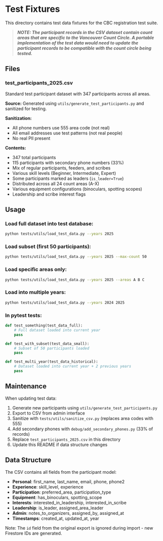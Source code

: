 # Test Fixtures

This directory contains test data fixtures for the CBC registration test suite.

> ***NOTE: The participant records in the CSV dataset contain count areas that are 
> specific to the Vancouver Count Circle.  A portable implementation of the test data 
> would need to update the participant records to be compatible with the count circle being tested.***


## Files

### test_participants_2025.csv
Standard test participant dataset with 347 participants across all areas.

**Source:** Generated using `utils/generate_test_participants.py` and sanitized for testing.

**Sanitization:**
- All phone numbers use 555 area code (not real)
- All email addresses use test patterns (not real people)
- No real PII present

**Contents:**
- 347 total participants
- 115 participants with secondary phone numbers (33%)
- Mix of regular participants, feeders, and scribes
- Various skill levels (Beginner, Intermediate, Expert)
- Some participants marked as leaders (`is_leader=True`)
- Distributed across all 24 count areas (A-X)
- Various equipment configurations (binoculars, spotting scopes)
- Leadership and scribe interest flags

## Usage

### Load full dataset into test database:
```bash
python tests/utils/load_test_data.py --years 2025
```

### Load subset (first 50 participants):
```bash
python tests/utils/load_test_data.py --years 2025 --max-count 50
```

### Load specific areas only:
```bash
python tests/utils/load_test_data.py --years 2025 --areas A B C
```

### Load into multiple years:
```bash
python tests/utils/load_test_data.py --years 2024 2025
```

### In pytest tests:
```python
def test_something(test_data_full):
    # Full dataset loaded into current year
    pass

def test_with_subset(test_data_small):
    # Subset of 50 participants loaded
    pass

def test_multi_year(test_data_historical):
    # Dataset loaded into current year + 2 previous years
    pass
```

## Maintenance

When updating test data:
1. Generate new participants using `utils/generate_test_participants.py`
2. Export to CSV from admin interface
3. Sanitize with `tests/utils/sanitize_csv.py` (replaces area codes with 555)
4. Add secondary phones with `debug/add_secondary_phones.py` (33% of records)
5. Replace `test_participants_2025.csv` in this directory
6. Update this README if data structure changes

## Data Structure

The CSV contains all fields from the participant model:
- **Personal**: first_name, last_name, email, phone, phone2
- **Experience**: skill_level, experience
- **Participation**: preferred_area, participation_type
- **Equipment**: has_binoculars, spotting_scope
- **Interests**: interested_in_leadership, interested_in_scribe
- **Leadership**: is_leader, assigned_area_leader
- **Admin**: notes_to_organizers, assigned_by, assigned_at
- **Timestamps**: created_at, updated_at, year

Note: The `id` field from the original export is ignored during import - new Firestore IDs are generated.
